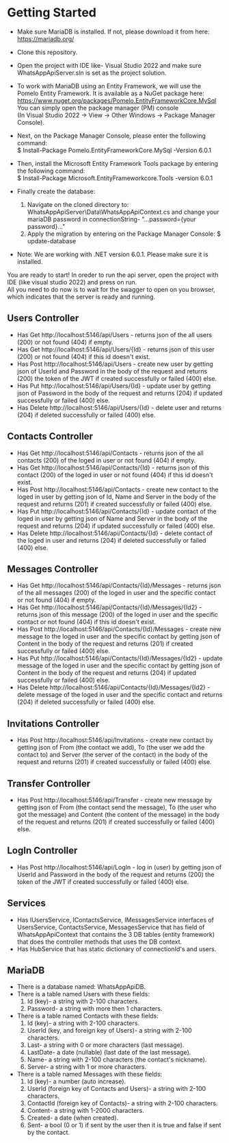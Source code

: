 # Getting Started

* Make sure MariaDB is installed. If not, please download it from here: https://mariadb.org/
* Clone this repository.
* Open the project with IDE like- Visual Studio 2022 and make sure WhatsAppApiServer.sln is set as the project solution.
* To work with MariaDB using an Entity Framework, we will use the Pomelo Entity Framework. It is available as a NuGet package here: https://www.nuget.org/packages/Pomelo.EntityFrameworkCore.MySql <br>
You can simply open the package manager (PM) console <br>
(In Visual Studio 2022 -> View -> Other Windows -> Package Manager Console).
* Next, on the Package Manager Console, please enter the following command: <br>
  $ Install-Package Pomelo.EntityFrameworkCore.MySql -Version 6.0.1
* Then, install the Microsoft Entity Framework Tools package by entering the following command: <br>
  $ Install-Package Microsoft.EntityFrameworkcore.Tools -version 6.0.1

* Finally create the database:
  1) Navigate on the cloned directory to: WhatsAppApiServer\Data\WhatsAppApiContext.cs and change your mariaDB password in connectionString- "...password={your              password}..."
  2) Apply the migration by entering on the Package Manager Console: $ update-database

* Note: We are working with .NET version 6.0.1. Please make sure it is installed. 

You are ready to start!
In oreder to run the api server, open the project with IDE (like visual studio 2022) and press on run.
<br>
All you need to do now is to wait for the swagger to open on you browser, which indicates that the server is ready and running.

## Users Controller

* Has Get http://localhost:5146/api/Users - returns json of the all users (200) or not found (404) if empty.
* Has Get http://localhost:5146/api/Users/{Id} - returns json of this user (200) or not found (404) if this id doesn't exist.
* Has Post http://localhost:5146/api/Users - create new user by getting json of UserId and Password in the body of the request and returns (200) the token of the JWT if created successfully or failed (400) else.
* Has Put http://localhost:5146/api/Users/{Id} - update user by getting json of Password in the body of the request and returns (204) if updated successfully or failed (400) else.
* Has Delete http://localhost:5146/api/Users/{Id} - delete user and returns (204) if deleted successfully or failed (400) else.

## Contacts Controller

* Has Get http://localhost:5146/api/Contacts - returns json of the all contacts (200) of the loged in user or not found (404) if empty.
* Has Get http://localhost:5146/api/Contacts/{Id} - returns json of this contact (200) of the loged in user or not found (404) if this id doesn't exist.
* Has Post http://localhost:5146/api/Contacts - create new contact to the loged in user by getting json of Id, Name and Server in the body of the request and returns (201) if created successfully or failed (400) else.
* Has Put http://localhost:5146/api/Contacts/{Id} - update contact of the loged in user by getting json of Name and Server in the body of the request and returns (204) if updated successfully or failed (400) else.
* Has Delete http://localhost:5146/api/Contacts/{Id} - delete contact of the loged in user and returns (204) if deleted successfully or failed (400) else.

## Messages Controller

* Has Get http://localhost:5146/api/Contacts/{Id}/Messages - returns json of the all messages (200) of the loged in user and the specific contact or not found (404) if empty.
* Has Get http://localhost:5146/api/Contacts/{Id}/Messages/{Id2} - returns json of this message (200) of the loged in user and the specific contact or not found (404) if this id doesn't exist.
* Has Post http://localhost:5146/api/Contacts/{Id}/Messages - create new message to the loged in user and the specific contact by getting json of Content in the body of the request and returns (201) if created successfully or failed (400) else.
* Has Put http://localhost:5146/api/Contacts/{Id}/Messages/{Id2} - update message of the loged in user and the specific contact by getting json of Content in the body of the request and returns (204) if updated successfully or failed (400) else.
* Has Delete http://localhost:5146/api/Contacts/{Id}/Messages/{Id2} - delete message of the loged in user and the specific contact and returns (204) if deleted successfully or failed (400) else.

## Invitations Controller

* Has Post http://localhost:5146/api/Invitations - create new contact by getting json of From (the contact we add), To (the user we add the contact to) and Server (the server of the contact) in the body of the request and returns (201) if created successfully or failed (400) else.

## Transfer Controller

* Has Post http://localhost:5146/api/Transfer - create new message by getting json of From (the contact send the message), To (the user who got the message) and Content (the content of the message) in the body of the request and returns (201) if created successfully or failed (400) else.

## LogIn Controller

* Has Post http://localhost:5146/api/LogIn - log in (user) by getting json of UserId and Password in the body of the request and returns (200) the token of the JWT if created successfully or failed (400) else.

## Services

* Has IUsersService, IContactsService, IMessagesService interfaces of UsersService, ContactsService, MessagesService that has field of WhatsAppApiContext that contains the 3 DB tables (entity framework) that does the controller methods that uses the DB context.
* Has HubService that has static dictionary of connectionId's and users.

## MariaDB

* There is a database named: WhatsAppApiDB.
* There is a table named Users with these fields:
  1) Id (key)- a string with 2-100 characters.
  2) Password- a string with more then 1 characters.
* There is a table named Contacts with these fields:
  1) Id (key)- a string with 2-100 characters.
  2) UserId (key, and foreign key of Users)- a string with 2-100 characters.
  3) Last- a string with 0 or more characters (last message).
  4) LastDate- a date (nullable) (last date of the last message).
  5) Name- a string with 2-100 characters (the contact's nickname).
  6) Server- a string with 1 or more characters.
* There is a table named Messages with these fields:
  1) Id (key)- a number (auto increase).
  2) UserId (foreign key of Contacts and Users)- a string with 2-100 characters.
  3) ContactId (foreign key of Contacts)- a string with 2-100 characters.
  4) Content- a string with 1-2000 characters.
  5) Created- a date (when created).
  6) Sent- a bool (0 or 1) if sent by the user then it is true and false if sent by the contact.

